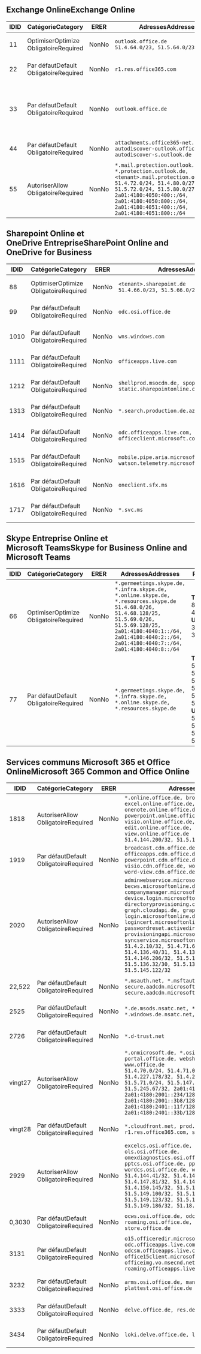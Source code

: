 <!--THIS FILE IS AUTOMATICALLY GENERATED. MANUAL CHANGES WILL BE OVERWRITTEN.-->
<!--Please contact the Office 365 Endpoints team with any questions.-->
<!--Germany endpoints version 2019072900-->
<!--File generated 2019-08-21 08:00:16.4606-->

## <a name="exchange-online"></a><span data-ttu-id="35b25-101">Exchange Online</span><span class="sxs-lookup"><span data-stu-id="35b25-101">Exchange Online</span></span>

<span data-ttu-id="35b25-102">ID</span><span class="sxs-lookup"><span data-stu-id="35b25-102">ID</span></span> | <span data-ttu-id="35b25-103">Catégorie</span><span class="sxs-lookup"><span data-stu-id="35b25-103">Category</span></span> | <span data-ttu-id="35b25-104">ER</span><span class="sxs-lookup"><span data-stu-id="35b25-104">ER</span></span> | <span data-ttu-id="35b25-105">Adresses</span><span class="sxs-lookup"><span data-stu-id="35b25-105">Addresses</span></span> | <span data-ttu-id="35b25-106">Ports</span><span class="sxs-lookup"><span data-stu-id="35b25-106">Ports</span></span>
-- | -------------------- | -- | ------------------------------------------------------------------------------------------------------------------------------------------------------------------------------------------------------------------------------------------------------------ | -------------------------------
<span data-ttu-id="35b25-107">1</span><span class="sxs-lookup"><span data-stu-id="35b25-107">1</span></span> | <span data-ttu-id="35b25-108">Optimiser</span><span class="sxs-lookup"><span data-stu-id="35b25-108">Optimize</span></span><BR><span data-ttu-id="35b25-109">Obligatoire</span><span class="sxs-lookup"><span data-stu-id="35b25-109">Required</span></span> | <span data-ttu-id="35b25-110">Non</span><span class="sxs-lookup"><span data-stu-id="35b25-110">No</span></span> | `outlook.office.de`<BR>`51.4.64.0/23, 51.5.64.0/23` | <span data-ttu-id="35b25-111">**TCP :** 443, 80</span><span class="sxs-lookup"><span data-stu-id="35b25-111">**TCP:** 443, 80</span></span>
<span data-ttu-id="35b25-112">2</span><span class="sxs-lookup"><span data-stu-id="35b25-112">2</span></span> | <span data-ttu-id="35b25-113">Par défaut</span><span class="sxs-lookup"><span data-stu-id="35b25-113">Default</span></span><BR><span data-ttu-id="35b25-114">Obligatoire</span><span class="sxs-lookup"><span data-stu-id="35b25-114">Required</span></span> | <span data-ttu-id="35b25-115">Non</span><span class="sxs-lookup"><span data-stu-id="35b25-115">No</span></span> | `r1.res.office365.com` | <span data-ttu-id="35b25-116">**TCP :** 443, 80</span><span class="sxs-lookup"><span data-stu-id="35b25-116">**TCP:** 443, 80</span></span>
<span data-ttu-id="35b25-117">3</span><span class="sxs-lookup"><span data-stu-id="35b25-117">3</span></span> | <span data-ttu-id="35b25-118">Par défaut</span><span class="sxs-lookup"><span data-stu-id="35b25-118">Default</span></span><BR><span data-ttu-id="35b25-119">Obligatoire</span><span class="sxs-lookup"><span data-stu-id="35b25-119">Required</span></span> | <span data-ttu-id="35b25-120">Non</span><span class="sxs-lookup"><span data-stu-id="35b25-120">No</span></span> | `outlook.office.de` | <span data-ttu-id="35b25-121">**TCP :** 143, 25, 587, 993, 995</span><span class="sxs-lookup"><span data-stu-id="35b25-121">**TCP:** 143, 25, 587, 993, 995</span></span>
<span data-ttu-id="35b25-122">4</span><span class="sxs-lookup"><span data-stu-id="35b25-122">4</span></span> | <span data-ttu-id="35b25-123">Par défaut</span><span class="sxs-lookup"><span data-stu-id="35b25-123">Default</span></span><BR><span data-ttu-id="35b25-124">Obligatoire</span><span class="sxs-lookup"><span data-stu-id="35b25-124">Required</span></span> | <span data-ttu-id="35b25-125">Non</span><span class="sxs-lookup"><span data-stu-id="35b25-125">No</span></span> | `attachments.office365-net.de, autodiscover-outlook.office.de, autodiscover-s.outlook.de` | <span data-ttu-id="35b25-126">**TCP :** 443, 80</span><span class="sxs-lookup"><span data-stu-id="35b25-126">**TCP:** 443, 80</span></span>
<span data-ttu-id="35b25-127">5</span><span class="sxs-lookup"><span data-stu-id="35b25-127">5</span></span> | <span data-ttu-id="35b25-128">Autoriser</span><span class="sxs-lookup"><span data-stu-id="35b25-128">Allow</span></span><BR><span data-ttu-id="35b25-129">Obligatoire</span><span class="sxs-lookup"><span data-stu-id="35b25-129">Required</span></span> | <span data-ttu-id="35b25-130">Non</span><span class="sxs-lookup"><span data-stu-id="35b25-130">No</span></span> | `*.mail.protection.outlook.de, *.protection.outlook.de, <tenant>.mail.protection.outlook.de`<BR>`51.4.72.0/24, 51.4.80.0/27, 51.5.72.0/24, 51.5.80.0/27, 2a01:4180:4050:400::/64, 2a01:4180:4050:800::/64, 2a01:4180:4051:400::/64, 2a01:4180:4051:800::/64` | <span data-ttu-id="35b25-131">**TCP :** 25, 443</span><span class="sxs-lookup"><span data-stu-id="35b25-131">**TCP:** 25, 443</span></span>

## <a name="sharepoint-online-and-onedrive-for-business"></a><span data-ttu-id="35b25-132">Sharepoint Online et OneDrive Entreprise</span><span class="sxs-lookup"><span data-stu-id="35b25-132">SharePoint Online and OneDrive for Business</span></span>

<span data-ttu-id="35b25-133">ID</span><span class="sxs-lookup"><span data-stu-id="35b25-133">ID</span></span> | <span data-ttu-id="35b25-134">Catégorie</span><span class="sxs-lookup"><span data-stu-id="35b25-134">Category</span></span> | <span data-ttu-id="35b25-135">ER</span><span class="sxs-lookup"><span data-stu-id="35b25-135">ER</span></span> | <span data-ttu-id="35b25-136">Adresses</span><span class="sxs-lookup"><span data-stu-id="35b25-136">Addresses</span></span> | <span data-ttu-id="35b25-137">Ports</span><span class="sxs-lookup"><span data-stu-id="35b25-137">Ports</span></span>
-- | -------------------- | -- | ------------------------------------------------------------------------------ | ----------------
<span data-ttu-id="35b25-138">8</span><span class="sxs-lookup"><span data-stu-id="35b25-138">8</span></span> | <span data-ttu-id="35b25-139">Optimiser</span><span class="sxs-lookup"><span data-stu-id="35b25-139">Optimize</span></span><BR><span data-ttu-id="35b25-140">Obligatoire</span><span class="sxs-lookup"><span data-stu-id="35b25-140">Required</span></span> | <span data-ttu-id="35b25-141">Non</span><span class="sxs-lookup"><span data-stu-id="35b25-141">No</span></span> | `<tenant>.sharepoint.de`<BR>`51.4.66.0/23, 51.5.66.0/23` | <span data-ttu-id="35b25-142">**TCP :** 443, 80</span><span class="sxs-lookup"><span data-stu-id="35b25-142">**TCP:** 443, 80</span></span>
<span data-ttu-id="35b25-143">9</span><span class="sxs-lookup"><span data-stu-id="35b25-143">9</span></span> | <span data-ttu-id="35b25-144">Par défaut</span><span class="sxs-lookup"><span data-stu-id="35b25-144">Default</span></span><BR><span data-ttu-id="35b25-145">Obligatoire</span><span class="sxs-lookup"><span data-stu-id="35b25-145">Required</span></span> | <span data-ttu-id="35b25-146">Non</span><span class="sxs-lookup"><span data-stu-id="35b25-146">No</span></span> | `odc.osi.office.de` | <span data-ttu-id="35b25-147">**TCP :** 443, 80</span><span class="sxs-lookup"><span data-stu-id="35b25-147">**TCP:** 443, 80</span></span>
<span data-ttu-id="35b25-148">10</span><span class="sxs-lookup"><span data-stu-id="35b25-148">10</span></span> | <span data-ttu-id="35b25-149">Par défaut</span><span class="sxs-lookup"><span data-stu-id="35b25-149">Default</span></span><BR><span data-ttu-id="35b25-150">Obligatoire</span><span class="sxs-lookup"><span data-stu-id="35b25-150">Required</span></span> | <span data-ttu-id="35b25-151">Non</span><span class="sxs-lookup"><span data-stu-id="35b25-151">No</span></span> | `wns.windows.com` | <span data-ttu-id="35b25-152">**TCP :** 443, 80</span><span class="sxs-lookup"><span data-stu-id="35b25-152">**TCP:** 443, 80</span></span>
<span data-ttu-id="35b25-153">11</span><span class="sxs-lookup"><span data-stu-id="35b25-153">11</span></span> | <span data-ttu-id="35b25-154">Par défaut</span><span class="sxs-lookup"><span data-stu-id="35b25-154">Default</span></span><BR><span data-ttu-id="35b25-155">Obligatoire</span><span class="sxs-lookup"><span data-stu-id="35b25-155">Required</span></span> | <span data-ttu-id="35b25-156">Non</span><span class="sxs-lookup"><span data-stu-id="35b25-156">No</span></span> | `officeapps.live.com` | <span data-ttu-id="35b25-157">**TCP :** 443, 80</span><span class="sxs-lookup"><span data-stu-id="35b25-157">**TCP:** 443, 80</span></span>
<span data-ttu-id="35b25-158">12</span><span class="sxs-lookup"><span data-stu-id="35b25-158">12</span></span> | <span data-ttu-id="35b25-159">Par défaut</span><span class="sxs-lookup"><span data-stu-id="35b25-159">Default</span></span><BR><span data-ttu-id="35b25-160">Obligatoire</span><span class="sxs-lookup"><span data-stu-id="35b25-160">Required</span></span> | <span data-ttu-id="35b25-161">Non</span><span class="sxs-lookup"><span data-stu-id="35b25-161">No</span></span> | `shellprod.msocdn.de, spoprod-a.akamaihd.net, static.sharepointonline.com` | <span data-ttu-id="35b25-162">**TCP :** 443, 80</span><span class="sxs-lookup"><span data-stu-id="35b25-162">**TCP:** 443, 80</span></span>
<span data-ttu-id="35b25-163">13</span><span class="sxs-lookup"><span data-stu-id="35b25-163">13</span></span> | <span data-ttu-id="35b25-164">Par défaut</span><span class="sxs-lookup"><span data-stu-id="35b25-164">Default</span></span><BR><span data-ttu-id="35b25-165">Obligatoire</span><span class="sxs-lookup"><span data-stu-id="35b25-165">Required</span></span> | <span data-ttu-id="35b25-166">Non</span><span class="sxs-lookup"><span data-stu-id="35b25-166">No</span></span> | `*.search.production.de.azuretrafficmanager.de` | <span data-ttu-id="35b25-167">**TCP :** 443</span><span class="sxs-lookup"><span data-stu-id="35b25-167">**TCP:** 443</span></span>
<span data-ttu-id="35b25-168">14</span><span class="sxs-lookup"><span data-stu-id="35b25-168">14</span></span> | <span data-ttu-id="35b25-169">Par défaut</span><span class="sxs-lookup"><span data-stu-id="35b25-169">Default</span></span><BR><span data-ttu-id="35b25-170">Obligatoire</span><span class="sxs-lookup"><span data-stu-id="35b25-170">Required</span></span> | <span data-ttu-id="35b25-171">Non</span><span class="sxs-lookup"><span data-stu-id="35b25-171">No</span></span> | `odc.officeapps.live.com, officeclient.microsoft.com` | <span data-ttu-id="35b25-172">**TCP :** 443, 80</span><span class="sxs-lookup"><span data-stu-id="35b25-172">**TCP:** 443, 80</span></span>
<span data-ttu-id="35b25-173">15</span><span class="sxs-lookup"><span data-stu-id="35b25-173">15</span></span> | <span data-ttu-id="35b25-174">Par défaut</span><span class="sxs-lookup"><span data-stu-id="35b25-174">Default</span></span><BR><span data-ttu-id="35b25-175">Obligatoire</span><span class="sxs-lookup"><span data-stu-id="35b25-175">Required</span></span> | <span data-ttu-id="35b25-176">Non</span><span class="sxs-lookup"><span data-stu-id="35b25-176">No</span></span> | `mobile.pipe.aria.microsoft.com, ssw.live.com, watson.telemetry.microsoft.com` | <span data-ttu-id="35b25-177">**TCP :** 443, 80</span><span class="sxs-lookup"><span data-stu-id="35b25-177">**TCP:** 443, 80</span></span>
<span data-ttu-id="35b25-178">16</span><span class="sxs-lookup"><span data-stu-id="35b25-178">16</span></span> | <span data-ttu-id="35b25-179">Par défaut</span><span class="sxs-lookup"><span data-stu-id="35b25-179">Default</span></span><BR><span data-ttu-id="35b25-180">Obligatoire</span><span class="sxs-lookup"><span data-stu-id="35b25-180">Required</span></span> | <span data-ttu-id="35b25-181">Non</span><span class="sxs-lookup"><span data-stu-id="35b25-181">No</span></span> | `oneclient.sfx.ms` | <span data-ttu-id="35b25-182">**TCP :** 443, 80</span><span class="sxs-lookup"><span data-stu-id="35b25-182">**TCP:** 443, 80</span></span>
<span data-ttu-id="35b25-183">17</span><span class="sxs-lookup"><span data-stu-id="35b25-183">17</span></span> | <span data-ttu-id="35b25-184">Par défaut</span><span class="sxs-lookup"><span data-stu-id="35b25-184">Default</span></span><BR><span data-ttu-id="35b25-185">Obligatoire</span><span class="sxs-lookup"><span data-stu-id="35b25-185">Required</span></span> | <span data-ttu-id="35b25-186">Non</span><span class="sxs-lookup"><span data-stu-id="35b25-186">No</span></span> | `*.svc.ms` | <span data-ttu-id="35b25-187">**TCP :** 443, 80</span><span class="sxs-lookup"><span data-stu-id="35b25-187">**TCP:** 443, 80</span></span>

## <a name="skype-for-business-online-and-microsoft-teams"></a><span data-ttu-id="35b25-188">Skype Entreprise Online et Microsoft Teams</span><span class="sxs-lookup"><span data-stu-id="35b25-188">Skype for Business Online and Microsoft Teams</span></span>

<span data-ttu-id="35b25-189">ID</span><span class="sxs-lookup"><span data-stu-id="35b25-189">ID</span></span> | <span data-ttu-id="35b25-190">Catégorie</span><span class="sxs-lookup"><span data-stu-id="35b25-190">Category</span></span> | <span data-ttu-id="35b25-191">ER</span><span class="sxs-lookup"><span data-stu-id="35b25-191">ER</span></span> | <span data-ttu-id="35b25-192">Adresses</span><span class="sxs-lookup"><span data-stu-id="35b25-192">Addresses</span></span> | <span data-ttu-id="35b25-193">Ports</span><span class="sxs-lookup"><span data-stu-id="35b25-193">Ports</span></span>
-- | -------------------- | -- | ----------------------------------------------------------------------------------------------------------------------------------------------------------------------------------------------------------------------------------------------- | --------------------------------------------------
<span data-ttu-id="35b25-194">6</span><span class="sxs-lookup"><span data-stu-id="35b25-194">6</span></span> | <span data-ttu-id="35b25-195">Optimiser</span><span class="sxs-lookup"><span data-stu-id="35b25-195">Optimize</span></span><BR><span data-ttu-id="35b25-196">Obligatoire</span><span class="sxs-lookup"><span data-stu-id="35b25-196">Required</span></span> | <span data-ttu-id="35b25-197">Non</span><span class="sxs-lookup"><span data-stu-id="35b25-197">No</span></span> | `*.germeetings.skype.de, *.infra.skype.de, *.online.skype.de, *.resources.skype.de`<BR>`51.4.68.0/26, 51.4.68.128/25, 51.5.69.0/26, 51.5.69.128/25, 2a01:4180:4040:1::/64, 2a01:4180:4040:2::/64, 2a01:4180:4040:7::/64, 2a01:4180:4040:8::/64` | <span data-ttu-id="35b25-198">**TCP :** 443, 80</span><span class="sxs-lookup"><span data-stu-id="35b25-198">**TCP:** 443, 80</span></span><BR><span data-ttu-id="35b25-199">**UDP :** 3478</span><span class="sxs-lookup"><span data-stu-id="35b25-199">**UDP:** 3478</span></span>
<span data-ttu-id="35b25-200">7</span><span class="sxs-lookup"><span data-stu-id="35b25-200">7</span></span> | <span data-ttu-id="35b25-201">Par défaut</span><span class="sxs-lookup"><span data-stu-id="35b25-201">Default</span></span><BR><span data-ttu-id="35b25-202">Obligatoire</span><span class="sxs-lookup"><span data-stu-id="35b25-202">Required</span></span> | <span data-ttu-id="35b25-203">Non</span><span class="sxs-lookup"><span data-stu-id="35b25-203">No</span></span> | `*.germeetings.skype.de, *.infra.skype.de, *.online.skype.de, *.resources.skype.de` | <span data-ttu-id="35b25-204">**TCP :** 5061, 50000-59999</span><span class="sxs-lookup"><span data-stu-id="35b25-204">**TCP:** 5061, 50000-59999</span></span><BR><span data-ttu-id="35b25-205">**UDP :** 50000-59999</span><span class="sxs-lookup"><span data-stu-id="35b25-205">**UDP:** 50000-59999</span></span>

## <a name="microsoft-365-common-and-office-online"></a><span data-ttu-id="35b25-206">Services communs Microsoft 365 et Office Online</span><span class="sxs-lookup"><span data-stu-id="35b25-206">Microsoft 365 Common and Office Online</span></span>

<span data-ttu-id="35b25-207">ID</span><span class="sxs-lookup"><span data-stu-id="35b25-207">ID</span></span> | <span data-ttu-id="35b25-208">Catégorie</span><span class="sxs-lookup"><span data-stu-id="35b25-208">Category</span></span> | <span data-ttu-id="35b25-209">ER</span><span class="sxs-lookup"><span data-stu-id="35b25-209">ER</span></span> | <span data-ttu-id="35b25-210">Adresses</span><span class="sxs-lookup"><span data-stu-id="35b25-210">Addresses</span></span> | <span data-ttu-id="35b25-211">Ports</span><span class="sxs-lookup"><span data-stu-id="35b25-211">Ports</span></span>
-- | ------------------- | -- | -------------------------------------------------------------------------------------------------------------------------------------------------------------------------------------------------------------------------------------------------------------------------------------------------------------------------------------------------------------------------------------------------------------------------------------------------------------------------------------------------------------------------------------------------------------------------------------------------------------------------- | ----------------
<span data-ttu-id="35b25-212">18</span><span class="sxs-lookup"><span data-stu-id="35b25-212">18</span></span> | <span data-ttu-id="35b25-213">Autoriser</span><span class="sxs-lookup"><span data-stu-id="35b25-213">Allow</span></span><BR><span data-ttu-id="35b25-214">Obligatoire</span><span class="sxs-lookup"><span data-stu-id="35b25-214">Required</span></span> | <span data-ttu-id="35b25-215">Non</span><span class="sxs-lookup"><span data-stu-id="35b25-215">No</span></span> | `*.online.office.de, broadcast.online.office.de, excel.online.office.de, onenote.online.office.de, powerpoint.online.office.de, visio.online.office.de, word-edit.online.office.de, word-view.online.office.de`<BR>`51.4.144.200/32, 51.5.149.3/32, 51.18.16.0/23` | <span data-ttu-id="35b25-216">**TCP :** 443</span><span class="sxs-lookup"><span data-stu-id="35b25-216">**TCP:** 443</span></span>
<span data-ttu-id="35b25-217">19</span><span class="sxs-lookup"><span data-stu-id="35b25-217">19</span></span> | <span data-ttu-id="35b25-218">Par défaut</span><span class="sxs-lookup"><span data-stu-id="35b25-218">Default</span></span><BR><span data-ttu-id="35b25-219">Obligatoire</span><span class="sxs-lookup"><span data-stu-id="35b25-219">Required</span></span> | <span data-ttu-id="35b25-220">Non</span><span class="sxs-lookup"><span data-stu-id="35b25-220">No</span></span> | `broadcast.cdn.office.de, excel.cdn.office.de, officeapps.cdn.office.de, onenote.cdn.office.de, powerpoint.cdn.office.de, view.cdn.office.de, visio.cdn.office.de, word-edit.cdn.office.de, word-view.cdn.office.de` | <span data-ttu-id="35b25-221">**TCP :** 443</span><span class="sxs-lookup"><span data-stu-id="35b25-221">**TCP:** 443</span></span>
<span data-ttu-id="35b25-222">20</span><span class="sxs-lookup"><span data-stu-id="35b25-222">20</span></span> | <span data-ttu-id="35b25-223">Autoriser</span><span class="sxs-lookup"><span data-stu-id="35b25-223">Allow</span></span><BR><span data-ttu-id="35b25-224">Obligatoire</span><span class="sxs-lookup"><span data-stu-id="35b25-224">Required</span></span> | <span data-ttu-id="35b25-225">Non</span><span class="sxs-lookup"><span data-stu-id="35b25-225">No</span></span> | `adminwebservice.microsoftonline.de, becws.microsoftonline.de, companymanager.microsoftonline.de, device.login.microsoftonline.de, directoryprovisioning.cloudapi.de, graph.cloudapi.de, graph.microsoft.de, login.microsoftonline.de, logincert.microsoftonline.de, pas.cloudapi.de, passwordreset.activedirectory.microsoftazure.de, provisioningapi.microsoftonline.de, syncservice.microsoftonline.de`<BR>`51.4.2.10/32, 51.4.71.61/32, 51.4.136.38/31, 51.4.136.40/31, 51.4.136.42/32, 51.4.146.38/32, 51.4.146.206/32, 51.5.16.7/32, 51.5.71.22/32, 51.5.136.32/30, 51.5.136.36/32, 51.5.145.29/32, 51.5.145.122/32` | <span data-ttu-id="35b25-226">**TCP :** 443, 80</span><span class="sxs-lookup"><span data-stu-id="35b25-226">**TCP:** 443, 80</span></span>
<span data-ttu-id="35b25-227">22,5</span><span class="sxs-lookup"><span data-stu-id="35b25-227">22</span></span> | <span data-ttu-id="35b25-228">Par défaut</span><span class="sxs-lookup"><span data-stu-id="35b25-228">Default</span></span><BR><span data-ttu-id="35b25-229">Obligatoire</span><span class="sxs-lookup"><span data-stu-id="35b25-229">Required</span></span> | <span data-ttu-id="35b25-230">Non</span><span class="sxs-lookup"><span data-stu-id="35b25-230">No</span></span> | `*.msauth.net, *.msftauth.net, secure.aadcdn.microsoftonline-p.com, secure.aadcdn.microsoftonline-p.de` | <span data-ttu-id="35b25-231">**TCP :** 443, 80</span><span class="sxs-lookup"><span data-stu-id="35b25-231">**TCP:** 443, 80</span></span>
<span data-ttu-id="35b25-232">25</span><span class="sxs-lookup"><span data-stu-id="35b25-232">25</span></span> | <span data-ttu-id="35b25-233">Par défaut</span><span class="sxs-lookup"><span data-stu-id="35b25-233">Default</span></span><BR><span data-ttu-id="35b25-234">Obligatoire</span><span class="sxs-lookup"><span data-stu-id="35b25-234">Required</span></span> | <span data-ttu-id="35b25-235">Non</span><span class="sxs-lookup"><span data-stu-id="35b25-235">No</span></span> | `*.de.msods.nsatc.net, *.office.de.akadns.net, *.windows.de.nsatc.net, officehome.msocdn.de` | <span data-ttu-id="35b25-236">**TCP :** 443, 80</span><span class="sxs-lookup"><span data-stu-id="35b25-236">**TCP:** 443, 80</span></span>
<span data-ttu-id="35b25-237">27</span><span class="sxs-lookup"><span data-stu-id="35b25-237">26</span></span> | <span data-ttu-id="35b25-238">Par défaut</span><span class="sxs-lookup"><span data-stu-id="35b25-238">Default</span></span><BR><span data-ttu-id="35b25-239">Obligatoire</span><span class="sxs-lookup"><span data-stu-id="35b25-239">Required</span></span> | <span data-ttu-id="35b25-240">Non</span><span class="sxs-lookup"><span data-stu-id="35b25-240">No</span></span> | `*.d-trust.net` | <span data-ttu-id="35b25-241">**TCP :** 443, 80</span><span class="sxs-lookup"><span data-stu-id="35b25-241">**TCP:** 443, 80</span></span>
<span data-ttu-id="35b25-242">vingt</span><span class="sxs-lookup"><span data-stu-id="35b25-242">27</span></span> | <span data-ttu-id="35b25-243">Autoriser</span><span class="sxs-lookup"><span data-stu-id="35b25-243">Allow</span></span><BR><span data-ttu-id="35b25-244">Obligatoire</span><span class="sxs-lookup"><span data-stu-id="35b25-244">Required</span></span> | <span data-ttu-id="35b25-245">Non</span><span class="sxs-lookup"><span data-stu-id="35b25-245">No</span></span> | `*.onmicrosoft.de, *.osi.office.de, office.de, portal.office.de, webshell.suite.office.de, www.office.de`<BR>`51.4.70.0/24, 51.4.71.0/24, 51.4.226.115/32, 51.4.227.178/32, 51.4.230.178/32, 51.5.70.0/24, 51.5.71.0/24, 51.5.147.48/32, 51.5.242.163/32, 51.5.245.67/32, 2a01:4180:2001::92/128, 2a01:4180:2001::234/128, 2a01:4180:2001::3b8/128, 2a01:4180:2401::11f/128, 2a01:4180:2401::33b/128, 2a01:4180:2401::55b/128` | <span data-ttu-id="35b25-246">**TCP :** 443, 80</span><span class="sxs-lookup"><span data-stu-id="35b25-246">**TCP:** 443, 80</span></span>
<span data-ttu-id="35b25-247">vingt</span><span class="sxs-lookup"><span data-stu-id="35b25-247">28</span></span> | <span data-ttu-id="35b25-248">Par défaut</span><span class="sxs-lookup"><span data-stu-id="35b25-248">Default</span></span><BR><span data-ttu-id="35b25-249">Obligatoire</span><span class="sxs-lookup"><span data-stu-id="35b25-249">Required</span></span> | <span data-ttu-id="35b25-250">Non</span><span class="sxs-lookup"><span data-stu-id="35b25-250">No</span></span> | `*.cloudfront.net, prod.msocdn.de, r1.res.office365.com, shellprod.msocdn.de` | <span data-ttu-id="35b25-251">**TCP :** 443, 80</span><span class="sxs-lookup"><span data-stu-id="35b25-251">**TCP:** 443, 80</span></span>
<span data-ttu-id="35b25-252">29</span><span class="sxs-lookup"><span data-stu-id="35b25-252">29</span></span> | <span data-ttu-id="35b25-253">Autoriser</span><span class="sxs-lookup"><span data-stu-id="35b25-253">Allow</span></span><BR><span data-ttu-id="35b25-254">Obligatoire</span><span class="sxs-lookup"><span data-stu-id="35b25-254">Required</span></span> | <span data-ttu-id="35b25-255">Non</span><span class="sxs-lookup"><span data-stu-id="35b25-255">No</span></span> | `excelcs.osi.office.de, excelps.osi.office.de, ols.osi.office.de, omexdiagnostics.osi.office.de, pptcs.osi.office.de, pptps.osi.office.de, wordcs.osi.office.de, wordps.osi.office.de`<BR>`51.4.144.41/32, 51.4.144.174/32, 51.4.145.38/32, 51.4.147.81/32, 51.4.147.233/32, 51.4.148.12/32, 51.4.150.145/32, 51.5.147.242/32, 51.5.149.100/32, 51.5.149.119/32, 51.5.149.123/32, 51.5.149.180/32, 51.5.149.186/32, 51.18.0.0/21` | <span data-ttu-id="35b25-256">**TCP :** 443, 80</span><span class="sxs-lookup"><span data-stu-id="35b25-256">**TCP:** 443, 80</span></span>
<span data-ttu-id="35b25-257">0,30</span><span class="sxs-lookup"><span data-stu-id="35b25-257">30</span></span> | <span data-ttu-id="35b25-258">Par défaut</span><span class="sxs-lookup"><span data-stu-id="35b25-258">Default</span></span><BR><span data-ttu-id="35b25-259">Obligatoire</span><span class="sxs-lookup"><span data-stu-id="35b25-259">Required</span></span> | <span data-ttu-id="35b25-260">Non</span><span class="sxs-lookup"><span data-stu-id="35b25-260">No</span></span> | `ocws.osi.office.de, odc.osi.office.de, roaming.osi.office.de, sharepoint.de, store.office.de` | <span data-ttu-id="35b25-261">**TCP :** 443, 80</span><span class="sxs-lookup"><span data-stu-id="35b25-261">**TCP:** 443, 80</span></span>
<span data-ttu-id="35b25-262">31</span><span class="sxs-lookup"><span data-stu-id="35b25-262">31</span></span> | <span data-ttu-id="35b25-263">Par défaut</span><span class="sxs-lookup"><span data-stu-id="35b25-263">Default</span></span><BR><span data-ttu-id="35b25-264">Obligatoire</span><span class="sxs-lookup"><span data-stu-id="35b25-264">Required</span></span> | <span data-ttu-id="35b25-265">Non</span><span class="sxs-lookup"><span data-stu-id="35b25-265">No</span></span> | `o15.officeredir.microsoft.com, odc.officeapps.live.com, odcsm.officeapps.live.com, office.microsoft.com, office15client.microsoft.com, officeimg.vo.msecnd.net, roaming.officeapps.live.com` | <span data-ttu-id="35b25-266">**TCP :** 443, 80</span><span class="sxs-lookup"><span data-stu-id="35b25-266">**TCP:** 443, 80</span></span>
<span data-ttu-id="35b25-267">32</span><span class="sxs-lookup"><span data-stu-id="35b25-267">32</span></span> | <span data-ttu-id="35b25-268">Par défaut</span><span class="sxs-lookup"><span data-stu-id="35b25-268">Default</span></span><BR><span data-ttu-id="35b25-269">Obligatoire</span><span class="sxs-lookup"><span data-stu-id="35b25-269">Required</span></span> | <span data-ttu-id="35b25-270">Non</span><span class="sxs-lookup"><span data-stu-id="35b25-270">No</span></span> | `arms.osi.office.de, manage.osi.office.de, plattest.osi.office.de` | <span data-ttu-id="35b25-271">**TCP :** 443, 80</span><span class="sxs-lookup"><span data-stu-id="35b25-271">**TCP:** 443, 80</span></span>
<span data-ttu-id="35b25-272">33</span><span class="sxs-lookup"><span data-stu-id="35b25-272">33</span></span> | <span data-ttu-id="35b25-273">Par défaut</span><span class="sxs-lookup"><span data-stu-id="35b25-273">Default</span></span><BR><span data-ttu-id="35b25-274">Obligatoire</span><span class="sxs-lookup"><span data-stu-id="35b25-274">Required</span></span> | <span data-ttu-id="35b25-275">Non</span><span class="sxs-lookup"><span data-stu-id="35b25-275">No</span></span> | `delve.office.de, res.delve.office.com` | <span data-ttu-id="35b25-276">**TCP :** 443</span><span class="sxs-lookup"><span data-stu-id="35b25-276">**TCP:** 443</span></span>
<span data-ttu-id="35b25-277">34</span><span class="sxs-lookup"><span data-stu-id="35b25-277">34</span></span> | <span data-ttu-id="35b25-278">Par défaut</span><span class="sxs-lookup"><span data-stu-id="35b25-278">Default</span></span><BR><span data-ttu-id="35b25-279">Obligatoire</span><span class="sxs-lookup"><span data-stu-id="35b25-279">Required</span></span> | <span data-ttu-id="35b25-280">Non</span><span class="sxs-lookup"><span data-stu-id="35b25-280">No</span></span> | `loki.delve.office.de, lpcres.delve.office.com` | <span data-ttu-id="35b25-281">**TCP :** 443</span><span class="sxs-lookup"><span data-stu-id="35b25-281">**TCP:** 443</span></span>
